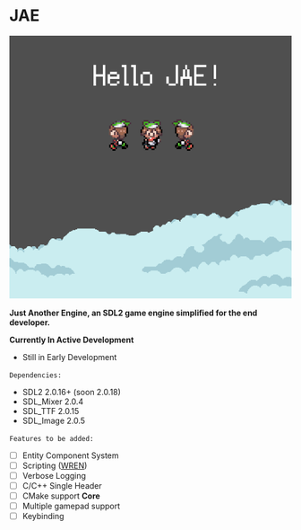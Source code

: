 # JAE
![Example Image](example/assets/JAE_Test_Image.png)

**Just Another Engine, an SDL2 game engine simplified for the end developer.**

**Currently In Active Development**
- Still in Early Development

`Dependencies:`
- SDL2 2.0.16+ (soon 2.0.18)
- SDL_Mixer 2.0.4
- SDL_TTF 2.0.15
- SDL_Image 2.0.5

`Features to be added:`
- [ ] Entity Component System
- [ ] Scripting ([WREN](https://www.wren.io))
- [ ] Verbose Logging
- [ ] C/C++ Single Header
- [ ] CMake support
**Core**
- [ ] Multiple gamepad support
- [ ] Keybinding 
